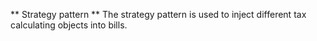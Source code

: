 ** Strategy pattern **
The strategy pattern is used to inject different tax calculating objects into bills.